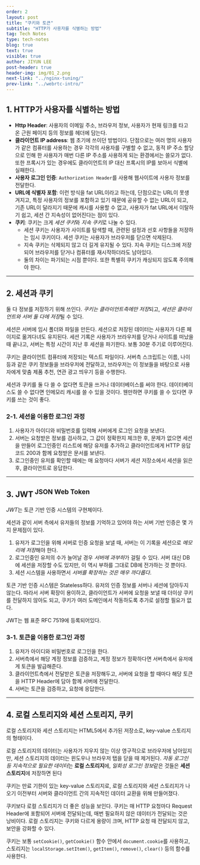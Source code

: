 ```yaml
---
order: 2
layout: post
title: "쿠키와 토큰"
subtitle: "HTTP가 사용자를 식별하는 방법"
tag: Tech Notes
type: tech-notes
blog: true
text: true
visible: true
author: JIYUN LEE
post-header: true
header-img: img/01_2.png
next-link: "../nginx-tuning/"
prev-link: "../webrtc-intro/"
---
```


## 1. HTTP가 사용자를 식별하는 방법

- **Http Header**: 사용자의 이메일 주소, 브라우저 정보, 사용자가 현재 링크를 타고 온 근원 페이지 등의 정보를 헤더에 담는다.
- **클라이언트 IP address**: 웹 초기에 쓰이던 방법이다. 단점으로는 여러 명의 사용자가 같은 컴퓨터를 사용하는 경우 각각의 사용자를 구별할 수 없고, 동적 IP 주소 할당으로 인해 한 사용자가 매번 다른 IP 주소를 사용하게 되는 환경에서는 쓸모가 없다. 또한 프록시가 있는 경우에도 클라이언트의 IP 대신 프록시의 IP를 보아서 식별에 실패한다.
- **사용자 로그인 인증**: `Authorization Header`를 사용해 웹사이트에 사용자 정보를 전달한다.
- **URL에 식별자 포함**: 이런 방식을 fat URL이라고 하는데, 단점으로는 URL이 못생겨지고, 특정 사용자의 정보를 포함하고 있기 때문에 공유할 수 없는 URL이 되고, 기존 URL이 달라지기 때문에 캐시를 사용할 수 없고, 사용자가 fat URL에서 이탈하기 쉽고, 세션 간 지속성이 없어진다는 점이 있다.
- **쿠키**: 쿠키는 크게 *세션 쿠키*와 *지속 쿠키*로 나눌 수 있다.
    - 세션 쿠키는 사용자가 사이트를 탐색할 때, 관련된 설정과 선호 사항들을 저장하는 임시 쿠키이다. 세션 쿠키는 사용자가 브라우저를 닫으면 삭제된다.
    - 지속 쿠키는 삭제되지 않고 더 길게 유지될 수 있다. 지속 쿠키는 디스크에 저장되어 브라우저를 닫거나 컴퓨터를 재시작하더라도 남아있다.
    - 둘의 차이는 파기되는 시점 뿐이다. 또한 특별히 쿠키가 캐싱되지 않도록 주의해야 한다.

---

## 2. 세션과 쿠키

둘 다 정보를 저장하기 위해 쓰인다. *쿠키는 클라이언트측에만 저장*되고, *세션은 클라이언트와 서버 둘 다에 저장*될 수 있다.

세션은 서버에 임시 폴더와 파일을 만든다. 세션으로 저장된 데이터는 사용자가 다른 페이지로 옮겨다녀도 유지된다. 세션 기록은 사용자가 브라우저를 닫거나 사이트를 떠났을 때 끝나고, 서버는 특정 시간이 지난 후 세션을 파기한다. 보통 30분 주기로 이루어진다.

쿠키는 클라이언트 컴퓨터에 저장되는 텍스트 파일이다. 서버측 스크립트는 이름, 나이 등과 같은 쿠키 정보들을 브라우저에 전달하고, 브라우저는 이 정보들을 바탕으로 사용자에게 맞춤 제품 추천, 연관 광고 띄우기 등을 수행한다.

세션과 쿠키를 둘 다 쓸 수 없다면 토큰을 쓰거나 데이터베이스를 써야 한다. 데이터베이스도 쓸 수 없다면 인메모리 캐시를 쓸 수 있을 것이다. 웬만하면 쿠키를 쓸 수 있다면 쿠키를 쓰는 것이 좋다.

### 2-1. 세션을 이용한 로그인 과정

1. 사용자가 아이디와 비밀번호를 입력해 서버에게 로그인 요청을 보낸다.
2. 서버는 요청받은 정보를 검사하고, 그 값이 정확한지 체크한 후, 문제가 없으면 세션을 만들어 로그인중인 리스트에 해당 유저를 추가하고 클라이언트에게 HTTP 응답코드 200과 함께 요청받은 문서를 보낸다.
3. 로그인중인 유저를 확인할 때에는 매 요청마다 서버가 세션 저장소에서 세션을 읽은 후, 클라이언트로 응답한다.

---

## 3. JWT<sup> JSON Web Token </sup>

*JWT*는 토큰 기반 인증 시스템의 구현체이다.

세션과 같이 서버 측에서 유저들의 정보를 기억하고 있어야 하는 서버 기반 인증은 몇 가지 문제점이 있다.

1. 유저가 로그인을 위해 서버로 인증 요청을 보낼 때, 서버는 이 기록을 세션으로 *메모리에 저장*해야 한다.
2. 로그인중인 유저의 수가 늘어날 경우 *서버에 과부하*가 걸릴 수 있다. 서버 대신 DB에 세션을 저장할 수도 있지만, 이 역시 부하를 그대로 DB에 전가하는 것 뿐이다. 
3. 세션 시스템을 사용하면서 *서버를 확장하는 것은 매우 까다롭다*.

토큰 기반 인증 시스템은 Stateless하다. 유저의 인증 정보를 서버나 세션에 담아두지 않는다. 따라서 서버 확장이 용이하고, 클라이언트가 서버에 요청을 보낼 때 더이상 쿠키를 전달하지 않아도 되고, 쿠키가 여러 도메인에서 작동하도록 추가로 설정할 필요가 없다.

JWT는 웹 표준 RFC 7519에 등록되어있다.

### 3-1. 토큰을 이용한 로그인 과정

1. 유저가 아이디와 비밀번호로 로그인을 한다.
2. 서버측에서 해당 계정 정보를 검증하고, 계정 정보가 정확하다면 서버측에서 유저에게 토큰을 발급해준다.
3. 클라이언트측에서 전달받은 토큰을 저장해두고, 서버에 요청을 할 때마다 해당 토큰을 HTTP Header에 담아 함께 서버에 전달한다.
4. 서버는 토큰을 검증하고, 요청에 응답한다.

---

## 4. 로컬 스토리지와 세션 스토리지, 쿠키

로컬 스토리지와 세션 스토리지는 HTML5에서 추가된 저장소로, key-value 스토리지의 형태이다.

로컬 스토리지의 데이터는 사용자가 지우지 않는 이상 영구적으로 브라우저에 남아있지만, 세션 스토리지의 데이터는 윈도우나 브라우저 탭을 닫을 때 제거된다. *자동 로그인 등 지속적으로 필요한 데이터*는 **로컬 스토리지**에, *일회성 로그인 정보*같은 것들은 **세션 스토리지**에 저장하면 된다

쿠키는 만료 기한이 있는 key-value 스토리지로, 로컬 스토리지와 세션 스토리지가 나오기 이전부터 서버와 클라이언트 간의 지속적인 데이터 교환을 위해 만들어졌다.

쿠키보다 로컬 스토리지가 더 좋은 성능을 보인다. 쿠키는 매 HTTP 요청마다 Request Header에 포함되어 서버에 전달되는데, 매번 필요하지 않은 데이터가 전달되는 것은 낭비이다. 로컬 스토리지는 쿠키와 다르게 용량이 크며, HTTP 요청 때 전달되지 않고, 보안을 강화할 수 있다.

쿠키는 보통 `setCookie()`, `getCookie()` 함수 안에서 `document.cookie`를 사용하고, 스토리지는 `localStorage.setItem()`, `getItem()`, `remove()`, `clear()` 등의 함수를 사용한다.
